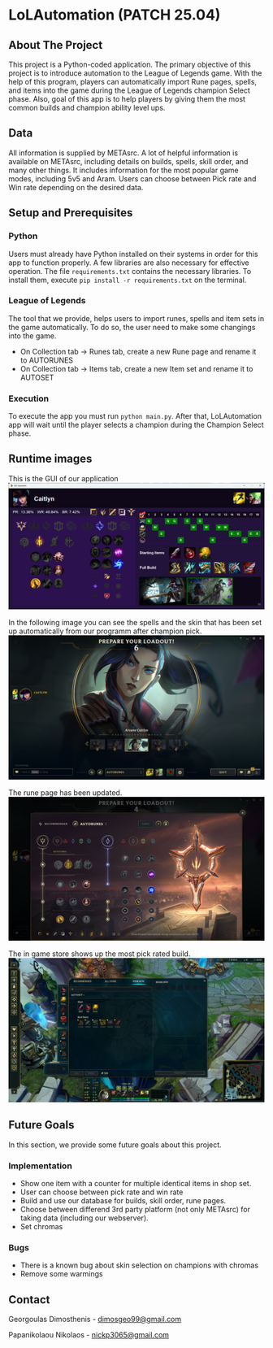 # LoLAutomation (PATCH 25.04)

## About The Project
This project is a Python-coded application. The primary objective of this project is to introduce automation to the League of Legends game. With the help of this program, players can automatically import Rune pages, spells, and items into the game during the League of Legends champion Select phase. Also, goal of this app is to help players by giving them the most common builds and champion ability level ups.

## Data
All information is supplied by METAsrc. A lot of helpful information is available on METAsrc, including details on builds, spells, skill order, and many other things. It includes information for the most popular game modes, including 5v5 and Aram. Users can choose between Pick rate and Win rate depending on the desired data.

## Setup and Prerequisites
### Python
Users must already have Python installed on their systems in order for this app to function properly. A few libraries are also necessary for effective operation. The file ```requirements.txt``` contains the necessary libraries. To install them, execute ```pip install -r requirements.txt``` on the terminal. 

### League of Legends
The tool that we provide, helps users to import runes, spells and item sets in the game automatically. To do so, the user need to make some changings into the game.
* On Collection tab -> Runes tab, create a new Rune page and rename it to AUTORUNES
* On Collection tab -> Items tab, create a new Item set and rename it to AUTOSET

### Execution
To execute the app you must run ```python main.py```. After that, LoLAutomation app will wait until the player selects a champion during the Champion Select phase.

## Runtime images
This is the GUI of our application
![GUI](imgs/GUI.png)

In the following image you can see the spells and the skin that has been set up automatically from our programm after champion pick.
![Champion Select](imgs/league.png)

The rune page has been updated.
![Runes](imgs/runes.png)

The in game store shows up the most pick rated build.
![Shop](imgs/shop.png)

## Future Goals
In this section, we provide some future goals about this project.

### Implementation
* Show one item with a counter for multiple identical items in shop set. 
* User can choose between pick rate and win rate
* Build and use our database for builds, skill order, rune pages.
* Choose between differend 3rd party platform (not only METAsrc) for taking data (including our webserver).
* Set chromas

### Bugs
* There is a known bug about skin selection on champions with chromas
* Remove some warmings


## Contact
Georgoulas Dimosthenis - dimosgeo99@gmail.com

Papanikolaou Nikolaos - nickp3065@gmail.com
